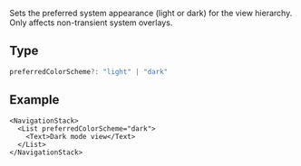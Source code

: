 Sets the preferred system appearance (light or dark) for the view hierarchy. Only affects non-transient system overlays.

## Type

```ts
preferredColorScheme?: "light" | "dark"
```

## Example

```tsx
<NavigationStack>
  <List preferredColorScheme="dark">
    <Text>Dark mode view</Text>
  </List>
</NavigationStack>
```
